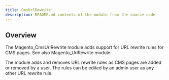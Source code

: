 ```yaml
---
title: CmsUrlRewrite
description: README.md contents of the module from the source code
---
```


## Overview
 
The Magento_CmsUrlRewrite module adds support for URL rewrite rules for CMS pages. See also Magento_UrlRewrite module. 

The module adds and removes URL rewrite rules as CMS pages are added or removed by a user.
The rules can be edited by an admin user as any other URL rewrite rule. 

